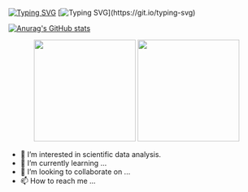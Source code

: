 [![Typing SVG](https://readme-typing-svg.herokuapp.com?font=Fira+Code&weight=600&size=40&pause=1000&color=1800F7&width=1000&height=100&lines=I+am+hengheng%EF%BC%8C+welcome+to+my+github...+)](https://git.io/typing-svg)
[![Typing SVG](https://readme-typing-svg.herokuapp.com?font=Fira+Code&weight=600&size=50&pause=1000&color=1800F7&width=1000&height=100&lines=%E6%88%91%E6%98%AF%E8%A1%A1%E8%A1%A1%EF%BC%8C+%E6%AC%A2%E8%BF%8E%E6%9D%A5%E5%88%B0%E6%88%91%E7%9A%84GitHub....)](https://git.io/typing-svg)

[![Anurag's GitHub stats](https://github-readme-stats.vercel.app/api?username=henghengniceman)](https://github.com/anuraghazra/github-readme-stats)
<div align="center">
<span>  </span>
<img height="200px" src="https://github-readme-stats.vercel.app/api?username=henghengniceman" /><span>  </span><img height="200px" src="https://github-readme-stats.vercel.app/api/top-langs/?username=henghengniceman&layout=compact&langs_count=8" />
<span>  </span>
</div>

- 👀 I’m interested in scientific data analysis. 
- 🌱 I’m currently learning ...
- 💞️ I’m looking to collaborate on ...
- 📫 How to reach me ...

<!---
Henghengniceman/Henghengniceman is a ✨ special ✨ repository because its `README.md` (this file) appears on your GitHub profile.
You can click the Preview link to take a look at your changes.
--->

